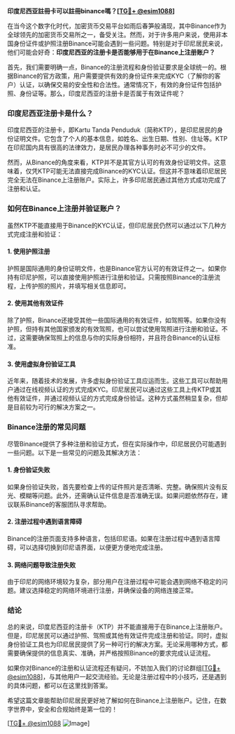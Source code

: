 **印度尼西亚註冊卡可以註冊binance嗎？[[TG💪+ @esim1088](https://t.me/s/esim1088)]**

在当今这个数字化时代，加密货币交易平台如雨后春笋般涌现，其中Binance作为全球领先的加密货币交易所之一，备受关注。然而，对于许多用户来说，使用非本国身份证件或护照注册Binance可能会遇到一些问题。特别是对于印尼居民来说，他们可能会好奇：**印度尼西亚的注册卡是否能够用于在Binance上注册账户？**

首先，我们需要明确一点，Binance的注册流程和身份验证要求是全球统一的。根据Binance的官方政策，用户需要提供有效的身份证件来完成KYC（了解你的客户）认证，以确保交易的安全性和合法性。通常情况下，有效的身份证件包括护照、身份证等。那么，印度尼西亚的注册卡是否属于有效证件呢？

### 印度尼西亚注册卡是什么？

印度尼西亚的注册卡，即Kartu Tanda Penduduk（简称KTP），是印尼居民的身份证明文件。它包含了个人的基本信息，如姓名、出生日期、性别、住址等。KTP在印尼国内具有很高的法律效力，是居民办理各种事务时必不可少的文件。

然而，从Binance的角度来看，KTP并不是其官方认可的有效身份证明文件。这意味着，仅凭KTP可能无法直接完成Binance的KYC认证。但这并不意味着印尼居民完全无法在Binance上注册账户。实际上，许多印尼居民通过其他方式成功完成了注册和认证。

### 如何在Binance上注册并验证账户？

虽然KTP不能直接用于Binance的KYC认证，但印尼居民仍然可以通过以下几种方式完成注册和验证：

#### 1. 使用护照注册

护照是国际通用的身份证明文件，也是Binance官方认可的有效证件之一。如果你持有印尼护照，可以直接使用护照进行注册和验证。只需按照Binance的注册流程，上传护照的照片，并填写相关信息即可。

#### 2. 使用其他有效证件

除了护照，Binance还接受其他一些国际通用的有效证件，如驾照等。如果你没有护照，但持有其他国家颁发的有效驾照，也可以尝试使用驾照进行注册和验证。不过，这需要确保驾照上的信息与你的实际身份相符，并且符合Binance的认证标准。

#### 3. 使用虚拟身份验证工具

近年来，随着技术的发展，许多虚拟身份验证工具应运而生。这些工具可以帮助用户通过在线视频认证的方式完成KYC。印尼居民可以通过这些工具上传KTP或其他有效证件，并通过视频认证的方式完成身份验证。这种方式虽然稍显复杂，但却是目前较为可行的解决方案之一。

### Binance注册的常见问题

尽管Binance提供了多种注册和验证方式，但在实际操作中，印尼居民仍可能遇到一些问题。以下是一些常见的问题及其解决方法：

#### 1. 身份验证失败

如果身份验证失败，首先要检查上传的证件照片是否清晰、完整。确保照片没有反光、模糊等问题。此外，还需确认证件信息是否准确无误。如果问题依然存在，建议联系Binance的客服团队寻求帮助。

#### 2. 注册过程中遇到语言障碍

Binance的注册页面支持多种语言，包括印尼语。如果在注册过程中遇到语言障碍，可以选择切换到印尼语界面，以便更方便地完成注册。

#### 3. 网络问题导致注册失败

由于印尼的网络环境较为复杂，部分用户在注册过程中可能会遇到网络不稳定的问题。建议选择稳定的网络环境进行注册，并确保设备的网络连接正常。

### 结论

总的来说，印度尼西亚的注册卡（KTP）并不能直接用于在Binance上注册账户。但是，印尼居民可以通过护照、驾照或其他有效证件完成注册和验证。同时，虚拟身份验证工具也为印尼居民提供了另一种可行的解决方案。无论采用哪种方式，都需要确保提供的信息真实、准确，并严格按照Binance的要求完成认证流程。

如果你对Binance的注册和认证流程还有疑问，不妨加入我们的讨论群组[[TG💪+ @esim1088](https://t.me/s/esim1088)]，与其他用户一起交流经验。无论是注册过程中的小技巧，还是遇到的具体问题，都可以在这里找到答案。

希望这篇文章能帮助印尼居民更好地了解如何在Binance上注册账户。记住，在数字世界中，安全和合规始终是第一位的！

[[TG💪+ @esim1088](https://t.me/s/esim1088) ![Image](https://i.postimg.cc/4NQfJmqS/Snipaste-2025-05-13-00-14-12.png)]